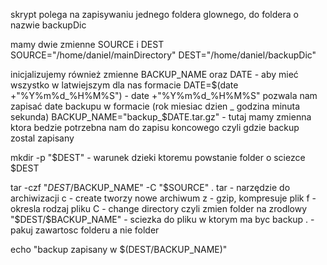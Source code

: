 skrypt polega na zapisywaniu jednego foldera glownego, do foldera o nazwie backupDic

mamy dwie zmienne SOURCE i DEST
SOURCE="/home/daniel/mainDirectory"
DEST="/home/daniel/backupDic"

inicjalizujemy również zmienne BACKUP_NAME oraz DATE - aby mieć wszystko w latwiejszym dla nas formacie
DATE=$(date +"%Y%m%d_%H%M%S") - date +"%Y%m%d_%H%M%S" pozwala nam zapisać date backupu w formacie (rok miesiac dzien _ godzina minuta sekunda)
BACKUP_NAME="backup_$DATE.tar.gz" - tutaj mamy zmienna ktora bedzie potrzebna nam do zapisu koncowego czyli gdzie backup zostal zapisany

mkdir -p "$DEST" - warunek dzieki ktoremu powstanie folder o sciezce $DEST 

tar -czf "$DEST/$BACKUP_NAME" -C "$SOURCE" . 
tar - narzędzie do archiwizacji
c - create tworzy nowe archiwum
z - gzip, kompresuje plik
f - okresla rodzaj pliku
C - change directory czyli zmien folder na zrodlowy
"$DEST/$BACKUP_NAME" - sciezka do pliku w ktorym ma byc backup
. - pakuj zawartosc folderu a nie folder

echo "backup zapisany w $(DEST/BACKUP_NAME)"
